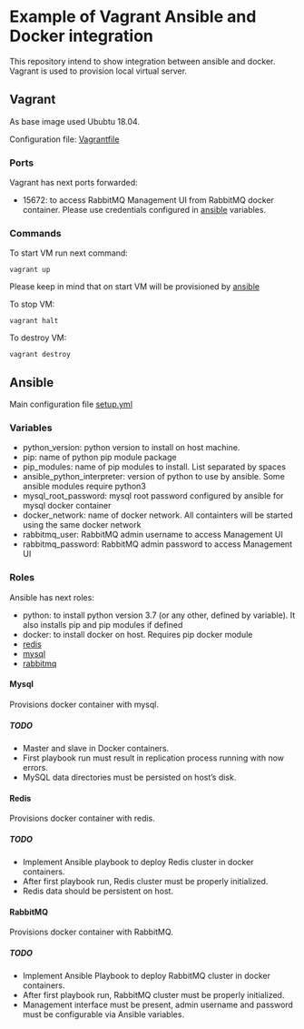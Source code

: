 # Example of Vagrant Ansible and Docker integration

This repository intend to show integration between ansible and docker. Vagrant is used to provision local virtual server.

## Vagrant

As base image used Ububtu 18.04.

Configuration file: [Vagrantfile](Vagrantfile)

### Ports

Vagrant has next ports forwarded:

* 15672: to access RabbitMQ Management UI from RabbitMQ docker container. Please use credentials configured in [ansible](#Variables) variables.


### Commands

To start VM run next command:
```
vagrant up
```
Please keep in mind that on start VM will be provisioned by [ansible](#Ansible)

To stop VM:

```
vagrant halt
```

To destroy VM:
```
vagrant destroy
```

## Ansible

Main configuration file [setup.yml](setup.yml)

### Variables

* python_version: python version to install on host machine.
* pip: name of python pip module package
* pip_modules: name of pip modules to install. List separated by spaces
* ansible_python_interpreter: version of python to use by ansible. Some ansible modules require python3
* mysql_root_password: mysql root password configured by ansible for mysql docker container
* docker_network: name of docker network. All containters will be started using the same docker network
* rabbitmq_user: RabbitMQ admin username to access Management UI
* rabbitmq_password: RabbitMQ admin password to access Management UI

### Roles

Ansible has next roles:
* python: to install python version 3.7 (or any other, defined by variable). It also installs pip and pip modules if defined
* docker: to install docker on host. Requires pip docker module
* [redis](#Redis)
* [mysql](#Mysql)
* [rabbitmq](#RabbitMQ)

#### Mysql

Provisions docker container with mysql.

##### TODO

* Master and slave in Docker containers.
* First playbook run must result in replication process running with now errors.
* MySQL data directories must be persisted on host’s disk.

#### Redis

Provisions docker container with redis.

##### TODO

* Implement Ansible playbook to deploy Redis cluster in docker containers.
* After first playbook run, Redis cluster must be properly initialized.
* Redis data should be persistent on host.


#### RabbitMQ

Provisions docker container with RabbitMQ.

##### TODO
* Implement Ansible Playbook to deploy RabbitMQ cluster in docker containers.
* After first playbook run, RabbitMQ cluster must be properly initialized.
* Management interface must be present, admin username and password must be configurable via Ansible variables.
